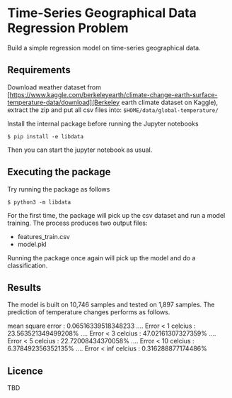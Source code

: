 # Time-Series Geographical Data Regression Problem

Build a simple regression model on time-series geographical data.

## Requirements

Download weather dataset from [https://www.kaggle.com/berkeleyearth/climate-change-earth-surface-temperature-data/download](Berkeley earth climate dataset on Kaggle), extract the zip and put all csv files 
into: `$HOME/data/global-temperature/`

Install the internal package before running the Jupyter notebooks 

```
$ pip install -e libdata
```

Then you can start the jupyter notebook as usual.

## Executing the package

Try running the package as follows

```
$ python3 -m libdata
```

For the first time, the package will pick up the csv dataset 
and run a model training. The process produces two output files:

- features_train.csv
- model.pkl

Running the package once again will pick up the model and do a classification.

## Results

The model is built on 10,746 samples and tested on 1,897 samples.
The prediction of temperature changes performs as follows.

mean square error : 0.06516339518348233
.... Error < 1 celcius : 23.563521349499208%
.... Error < 3 celcius : 47.02161307327359%
.... Error < 5 celcius : 22.72008434370058%
.... Error < 10 celcius : 6.378492356352135%
.... Error < inf celcius : 0.316288877174486%

## Licence

TBD

